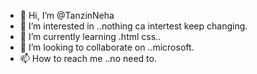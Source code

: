 - 👋 Hi, I’m @TanzinNeha
- 👀 I’m interested in ..nothing ca intertest keep changing.
- 🌱 I’m currently learning .html css..
- 💞️ I’m looking to collaborate on ..microsoft.
- 📫 How to reach me ..no need to.

<!---
TanzinNeha/TanzinNeha is a ✨ special ✨ repository because its `README.md` (this file) appears on your GitHub profile.
You can click the Preview link to take a look at your changes.
--->
